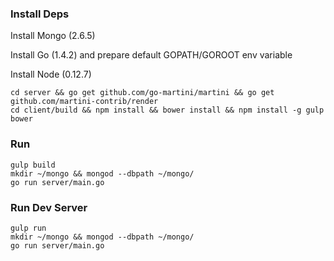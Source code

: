 ### Install Deps

Install Mongo (2.6.5)

Install Go (1.4.2) and prepare default GOPATH/GOROOT env variable

Install Node (0.12.7)

```
cd server && go get github.com/go-martini/martini && go get github.com/martini-contrib/render
cd client/build && npm install && bower install && npm install -g gulp bower
```

### Run

```
gulp build
mkdir ~/mongo && mongod --dbpath ~/mongo/
go run server/main.go
```

### Run Dev Server

```
gulp run
mkdir ~/mongo && mongod --dbpath ~/mongo/
go run server/main.go
```